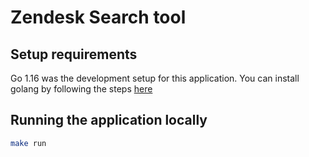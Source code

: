 # Zendesk Search tool

## Setup requirements

Go 1.16 was the development setup for this application. You can install golang by following the steps [here](https://golang.org/doc/install)

## Running the application locally

```bash
make run
```